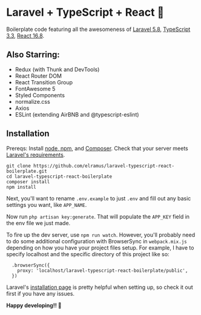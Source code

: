 # Laravel + TypeScript + React 🚜
Boilerplate code featuring all the awesomeness of [Laravel 5.8](https://github.com/laravel/laravel), [TypeScript 3.3](https://github.com/Microsoft/TypeScript), [React 16.8](https://github.com/facebook/react).

## Also Starring:
- Redux (with Thunk and DevTools)
- React Router DOM
- React Transition Group
- FontAwesome 5
- Styled Components
- normalize.css
- Axios
- ESLint (extending AirBNB and @typescript-eslint)

## Installation
Prereqs: Install [node, npm](https://nodejs.org/en/), and [Composer](https://getcomposer.org/). Check that your server meets [Laravel's requirements](https://laravel.com/docs/5.8).

`git clone https://github.com/elramus/laravel-typescript-react-boilerplate.git`\
`cd laravel-typescript-react-boilerplate`\
`composer install`\
`npm install`

Next, you'll want to rename `.env.example` to just `.env` and fill out any basic settings you want, like `APP_NAME`.

Now run `php artisan key:generate`. That will populate the `APP_KEY` field in the env file we just made.

To fire up the dev server, use `npm run watch`. However, you'll probably need to do some additional configuration with BrowserSync in `webpack.mix.js` depending on how you have your project files setup. For example, I have to specify localhost and the specific directory of this project like so:
```
  .browserSync({
    proxy: 'localhost/laravel-typescript-react-boilerplate/public',
  })
```

Laravel's [installation page](https://laravel.com/docs/5.8/installation) is pretty helpful when setting up, so check it out first if you have any issues.

<strong>Happy developing!! 🚜</strong>
